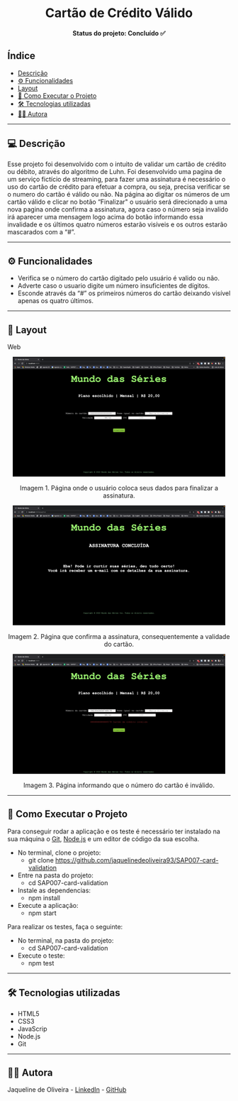 <h1 align="center"> Cartão de Crédito Válido </h1>
<h4 align="center">Status do projeto: Concluído ✅</h4>

## Índice

- [Descrição](#-descrição)
- [⚙️ Funcionalidades](#funcionalidades)
- [Layout](#-layout)
- [🚀 Como Executar o Projeto](#como-executar-o-projeto)
- [🛠️ Tecnologias utilizadas](#tecnologias-utilizadas)
- [👩‍💻 Autora](#autora)

---

## 💻 Descrição
Esse projeto foi desenvolvido com o intuito de validar um cartão de crédito ou débito, através do algoritmo de Luhn.
Foi desenvolvido uma pagina de um serviço fictício de streaming, para fazer uma assinatura é necessário o uso do cartão de crédito para efetuar a compra, ou seja, precisa verificar se o numero do cartão é válido ou não. 
Na página ao digitar os números de um cartão válido e clicar no botão “Finalizar" o usuário será direcionado a uma nova pagina onde confirma a assinatura, agora caso o número seja invalido irá aparecer uma mensagem logo acima do botão informando essa invalidade e os últimos quatro números estarão visíveis e os outros estarão mascarados  com a “#”.

---

## ⚙️ Funcionalidades
- Verifica se o número do cartão digitado pelo usuário é valido ou não.
- Adverte caso o usuario digite um número insuficientes de dígitos.
- Esconde através da “#” os primeiros números do cartão deixando visível apenas os quatro últimos.

---

## 🎨 Layout
Web
<p align="center"><img src="paginaPagamento.png" alt="formulário de pagamento no centro da página com um botão"></p>
<p align="center">Imagem 1. Página onde o usuário coloca seus dados para finalizar a assinatura.</p>

<p align="center"><img src="assinaturaConcluida.png" alt="Página confirmando a assinatura"></p>
<p align="center">Imagem 2. Página que confirma a assinatura, consequentemente a validade do cartão.</p>

<p align="center"><img src="cartaoInvalido.png" 
alt="Página informando que o número do cartão é inválido"></p>
<p align="center">Imagem 3. Página informando que o número do cartão é inválido.</p>

---

## 🚀 Como Executar o Projeto
Para conseguir rodar a aplicação e os teste é necessário ter instalado na sua máquina o [Git](https://git-scm.com/), [Node.js](https://nodejs.org/en/)  e um editor de código da sua escolha.

- No terminal, clone o projeto:
  - git clone https://github.com/jaquelinedeoliveira93/SAP007-card-validation
- Entre na pasta do projeto:
  - cd SAP007-card-validation
- Instale as dependencias:
  - npm install
- Execute a aplicação:
  - npm start

Para realizar os testes, faça o seguinte:
- No terminal, na pasta do projeto:
  - cd SAP007-card-validation
- Execute o teste:
  - npm test

---

## 🛠️ Tecnologias utilizadas
- HTML5
- CSS3
- JavaScrip
- Node.js
- Git

---

## 👩‍💻 Autora
Jaqueline de Oliveira - [LinkedIn](https://www.linkedin.com/in/jaquelinedeoliveiraa/) - [GitHub](https://github.com/jaquelinedeoliveira93)